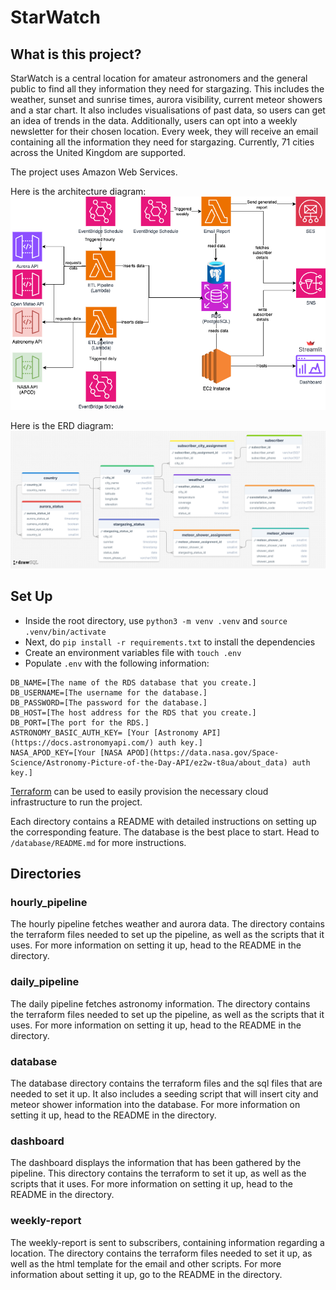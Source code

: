 # StarWatch

## What is this project?

StarWatch is a central location for amateur astronomers and the general public to find all they information they need for stargazing. This includes the weather, sunset and sunrise times, aurora visibility, current meteor showers and a star chart. It also includes visualisations of past data, so users can get an idea of trends in the data.
Additionally, users can opt into a weekly newsletter for their chosen location. Every week, they will receive an email containing all the information they need for stargazing.
Currently, 71 cities across the United Kingdom are supported.

The project uses Amazon Web Services.

Here is the architecture diagram:
![Architecture Diagram](/images/C15-Star-Watch-Architecture.png)

Here is the ERD diagram:
![Database Diagram](/images/C15-Star-Watch-ERD.png)

## Set Up

 - Inside the root directory, use ```python3 -m venv .venv``` and ```source .venv/bin/activate```
 - Next, do ```pip install -r requirements.txt``` to install the dependencies
 - Create an environment variables file with ```touch .env```
 - Populate ```.env``` with the following information:
```
DB_NAME=[The name of the RDS database that you create.]
DB_USERNAME=[The username for the database.]
DB_PASSWORD=[The password for the database.]
DB_HOST=[The host address for the RDS that you create.]
DB_PORT=[The port for the RDS.]
ASTRONOMY_BASIC_AUTH_KEY= [Your [Astronomy API](https://docs.astronomyapi.com/) auth key.]
NASA_APOD_KEY=[Your [NASA APOD](https://data.nasa.gov/Space-Science/Astronomy-Picture-of-the-Day-API/ez2w-t8ua/about_data) auth key.]
```

[Terraform](https://developer.hashicorp.com/terraform/tutorials/aws-get-started/install-cli) can be used to easily provision the necessary cloud infrastructure to run the project.

Each directory contains a README with detailed instructions on setting up the corresponding feature. The database is the best place to start. Head to ```/database/README.md``` for more instructions.

## Directories

### hourly_pipeline

The hourly pipeline fetches weather and aurora data. The directory contains the terraform files needed to set up the pipeline, as well as the scripts that it uses. For more information on setting it up, head to the README in the directory.

### daily_pipeline

The daily pipeline fetches astronomy information. The directory contains the terraform files needed to set up the pipeline, as well as the scripts that it uses. For more information on setting it up, head to the README in the directory.

### database

The database directory contains the terraform files and the sql files that are needed to set it up. It also includes a seeding script that will insert city and meteor shower information into the database. For more information on setting it up, head to the README in the directory.

### dashboard

The dashboard displays the information that has been gathered by the pipeline. This directory contains the terraform to set it up, as well as the scripts that it uses. For more information on setting it up, head to the README in the directory.

### weekly-report

The weekly-report is sent to subscribers, containing information regarding a location. The directory contains the terraform files needed to set it up, as well as the html template for the email and other scripts. For more information about setting it up, go to the README in the directory.